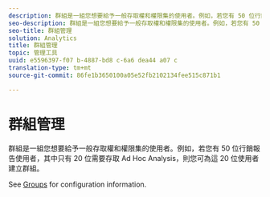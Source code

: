 ```yaml
---
description: 群組是一組您想要給予一般存取權和權限集的使用者。例如，若您有 50 位行銷報告使用者，其中只有 20 位需要存取 Ad Hoc Analysis，則您可為這 20 位使用者建立群組。
seo-description: 群組是一組您想要給予一般存取權和權限集的使用者。例如，若您有 50 位行銷報告使用者，其中只有 20 位需要存取 Ad Hoc Analysis，則您可為這 20 位使用者建立群組。
seo-title: 群組管理
solution: Analytics
title: 群組管理
topic: 管理工具
uuid: e5596397-f07 b-4887-bd8 c-6a6 dea44 a07 c
translation-type: tm+mt
source-git-commit: 86fe1b3650100a05e52fb2102134fee515c871b1

---
```



# 群組管理

群組是一組您想要給予一般存取權和權限集的使用者。例如，若您有 50 位行銷報告使用者，其中只有 20 位需要存取 Ad Hoc Analysis，則您可為這 20 位使用者建立群組。

See [Groups](../../admin/user-management2/c-user-groups/groups.md#concept_6C565553DCE3417C909234B2F044A02F) for configuration information.
